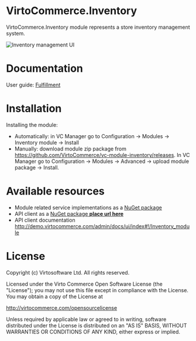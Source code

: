 # VirtoCommerce.Inventory
VirtoCommerce.Inventory module represents a store inventory management system.

![Inventory management UI](https://cloud.githubusercontent.com/assets/5801549/15571240/01a76534-233a-11e6-8cd1-1281c7de22f9.png)

# Documentation
User guide: <a href="http://docs.virtocommerce.com/x/zAHr" target="_blank">Fulfillment</a>


# Installation
Installing the module:
* Automatically: in VC Manager go to Configuration -> Modules -> Inventory module -> Install
* Manually: download module zip package from https://github.com/VirtoCommerce/vc-module-inventory/releases. In VC Manager go to Configuration -> Modules -> Advanced -> upload module package -> Install.


# Available resources
* Module related service implementations as a <a href="https://www.nuget.org/packages/VirtoCommerce.InventoryModule.Data" target="_blank">NuGet package</a>
* API client as a <a href="" target="_blank">NuGet package **place url here**</a>
* API client documentation http://demo.virtocommerce.com/admin/docs/ui/index#!/Inventory_module

# License
Copyright (c) Virtosoftware Ltd.  All rights reserved.

Licensed under the Virto Commerce Open Software License (the "License"); you
may not use this file except in compliance with the License. You may
obtain a copy of the License at

http://virtocommerce.com/opensourcelicense

Unless required by applicable law or agreed to in writing, software
distributed under the License is distributed on an "AS IS" BASIS,
WITHOUT WARRANTIES OR CONDITIONS OF ANY KIND, either express or
implied.
